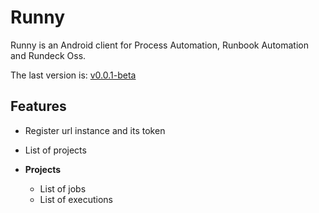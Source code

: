 # Runny

Runny is an Android client for Process Automation, Runbook Automation and Rundeck Oss.

The last version is:
[v0.0.1-beta](https://github.com/Alex2077/runty/releases/tag/v0.0.1)

## Features
- Register url instance and its token
- List of projects

- **Projects**
  - List of jobs
  - List of executions
